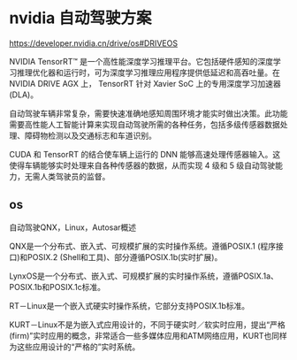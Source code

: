 # nvidia 自动驾驶方案

https://developer.nvidia.cn/drive/os#DRIVEOS

NVIDIA TensorRT™ 是一个高性能深度学习推理平台。它包括硬件感知的深度学习推理优化器和运行时，可为深度学习推理应用程序提供低延迟和高吞吐量。在 NVIDIA DRIVE AGX 上， TensorRT 针对 Xavier SoC 上的专用深度学习加速器 (DLA)。

自动驾驶车辆非常复杂，需要快速准确地感知周围环境才能实时做出决策。此功能需要高性能人工智能计算来实现自动驾驶所需的各种任务，包括多级传感器数据处理、障碍物检测以及交通标志和车道识别。

CUDA 和 TensorRT 的结合使车辆上运行的 DNN 能够高速处理传感器输入。这使得车辆能够实时处理来自各种传感器的数据，从而实现 4 级和 5 级自动驾驶能力，无需人类驾驶员的监督。


## os 

自动驾驶QNX，Linux，Autosar概述

QNX是一个分布式、嵌入式、可规模扩展的实时操作系统。遵循POSIX.1 (程序接口)和POSIX.2 (Shell和工具)、部分遵循POSIX.1b(实时扩展)。

LynxOS是一个分布式、嵌入式、可规模扩展的实时操作系统，遵循POSIX.1a、POSIX.1b和POSIX.1c标准。

RT－Linux是一个嵌入式硬实时操作系统，它部分支持POSIX.1b标准。

KURT－Linux不是为嵌入式应用设计的，不同于硬实时／软实时应用，提出“严格(firm)”实时应用的概念，非常适合一些多媒体应用和ATM网络应用，KURT也同样为这些应用设计的“严格的”实时系统。

